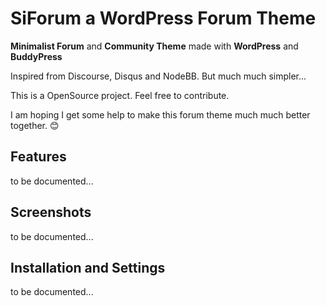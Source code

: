 # SiForum a WordPress Forum Theme
**Minimalist Forum** and **Community Theme** made with **WordPress** and **BuddyPress**

Inspired from Discourse, Disqus and NodeBB. But much much simpler...

This is a OpenSource project. Feel free to contribute.

I am hoping I get some help to make this forum theme much much better together. 😊



## Features

to be documented...



## Screenshots

to be documented...



## Installation and Settings
 
to be documented...
